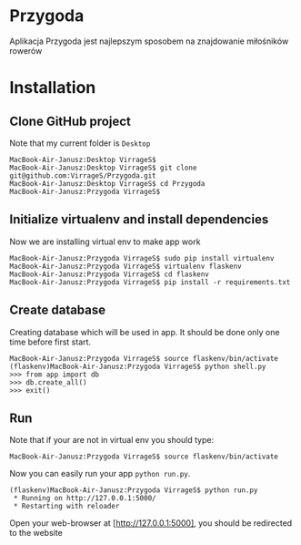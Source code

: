 # Przygoda
Aplikacja Przygoda jest najlepszym sposobem na znajdowanie miłośników rowerów

# Installation

## Clone GitHub project
Note that my current folder is `Desktop`

	MacBook-Air-Janusz:Desktop VirrageS$
	MacBook-Air-Janusz:Desktop VirrageS$ git clone git@github.com:VirrageS/Przygoda.git
	MacBook-Air-Janusz:Desktop VirrageS$ cd Przygoda
	MacBook-Air-Janusz:Przygoda VirrageS$

## Initialize virtualenv and install dependencies
Now we are installing virtual env to make app work

	MacBook-Air-Janusz:Przygoda VirrageS$ sudo pip install virtualenv
	MacBook-Air-Janusz:Przygoda VirrageS$ virtualenv flaskenv
	MacBook-Air-Janusz:Przygoda VirrageS$ cd flaskenv
	MacBook-Air-Janusz:Przygoda VirrageS$ pip install -r requirements.txt

## Create database
Creating database which will be used in app.
It should be done only one time before first start.

	MacBook-Air-Janusz:Przygoda VirrageS$ source flaskenv/bin/activate
	(flaskenv)MacBook-Air-Janusz:Przygoda VirrageS$ python shell.py
	>>> from app import db
	>>> db.create_all()
	>>> exit()

## Run
Note that if your are not in virtual env you should type:

	MacBook-Air-Janusz:Przygoda VirrageS$ source flaskenv/bin/activate

Now you can easily run your app `python run.py`.

	(flaskenv)MacBook-Air-Janusz:Przygoda VirrageS$ python run.py
	 * Running on http://127.0.0.1:5000/
	 * Restarting with reloader

Open your web-browser at [http://127.0.0.1:5000], you should be redirected to the website
